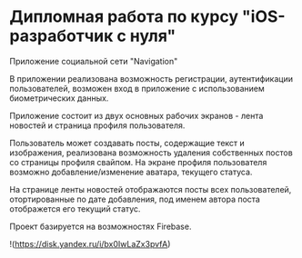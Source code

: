 # Дипломная работа по курсу "iOS-разработчик с нуля"

Приложение социальной сети "Navigation"

В приложении реализована возможность регистрации, аутентификации пользователей, возможен вход в приложение с использованием биометрических данных.

Приложение состоит из двух основных рабочих экранов - лента новостей и страница профиля пользователя.

Пользователь может создавать посты, содержащие текст и изображения, реализована возможность удаления собственных постов со страницы профиля свайпом. На экране профиля пользователя возможно добавление/изменение аватара, текущего статуса.

На странице ленты новостей отображаются посты всех пользователей, отортированные по дате добавления, под именем автора поста отображется его текущий статус.

Проект базируется на возможностях Firebase.

!(https://disk.yandex.ru/i/bx0IwLaZx3pvfA)

